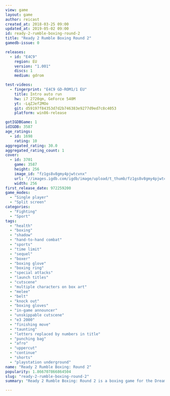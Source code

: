 ```yaml
---
view: game
layout: game
author: reicast
created_at: 2018-03-25 09:00
updated_at: 2019-05-02 09:00
id: ready-2-rumble-boxing-round-2
title: "Ready 2 Rumble Boxing Round 2"
gamedb-issue: 0

releases:
  - id: "E4C9"
    region: EU
    version: "1.001"
    discs: 1
    medium: gdrom

test-videos:
  - fingerprint: "E4C9 GD-ROM1/1 EU"
    title: Intro auto run
    hw: i7 2720qm, GeForce 540M
    yt: -LqZJef2MOo
    git: d59197f84353d7d2b746383e9277d9ed7c8c4053
    platform: win86-release

gotIGDBGame: 1
idIGDB: 3587
age_ratings:
  - id: 1698
    rating: 10
aggregated_rating: 30.0
aggregated_rating_count: 1
cover:
  - id: 3701
    game: 3587
    height: 256
    image_id: "fz1gs8v8gmy4pjwtcvnx"
    url: "//images.igdb.com/igdb/image/upload/t_thumb/fz1gs8v8gmy4pjwtcvnx.jpg"
    width: 256
first_release_date: 972259200
game_modes:
  - "Single player"
  - "Split screen"
categories:
  - "Fighting"
  - "Sport"
tags:
  - "health"
  - "boxing"
  - "shadow"
  - "hand-to-hand combat"
  - "sports"
  - "time limit"
  - "sequel"
  - "boxer"
  - "boxing glove"
  - "boxing ring"
  - "special attacks"
  - "launch titles"
  - "cutscene"
  - "multiple characters on box art"
  - "melee"
  - "belt"
  - "knock out"
  - "boxing gloves"
  - "in-game announcer"
  - "unskippable cutscene"
  - "e3 2000"
  - "finishing move"
  - "taunting"
  - "letters replaced by numbers in title"
  - "punching bag"
  - "afro"
  - "uppercut"
  - "continue"
  - "shorts"
  - "playstation underground"
name: "Ready 2 Rumble Boxing: Round 2"
popularity: 1.866707866864504
slug: "ready-2-rumble-boxing-round-2"
summary: "Ready 2 Rumble Boxing: Round 2 is a boxing game for the Dreamcast, Nintendo 64, PlayStation, PlayStation 2, and Game Boy Advance. It is also the sequel to Ready 2 Rumble Boxing."

---
```

